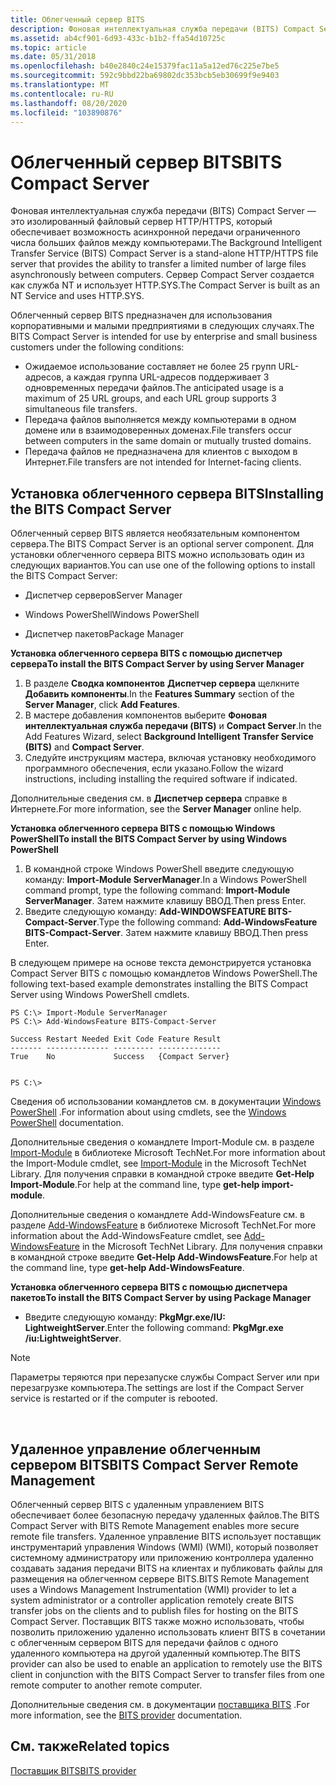 ```yaml
---
title: Облегченный сервер BITS
description: Фоновая интеллектуальная служба передачи (BITS) Compact Server — это изолированный файловый сервер HTTP/HTTPS, который обеспечивает возможность асинхронной передачи ограниченного числа больших файлов между компьютерами.
ms.assetid: ab4cf901-6d93-433c-b1b2-ffa54d10725c
ms.topic: article
ms.date: 05/31/2018
ms.openlocfilehash: b40e2840c24e15379fac11a5a12ed76c225e7be5
ms.sourcegitcommit: 592c9bbd22ba69802dc353bcb5eb30699f9e9403
ms.translationtype: MT
ms.contentlocale: ru-RU
ms.lasthandoff: 08/20/2020
ms.locfileid: "103890876"
---
```

# <a name="bits-compact-server"></a><span data-ttu-id="4b76b-103">Облегченный сервер BITS</span><span class="sxs-lookup"><span data-stu-id="4b76b-103">BITS Compact Server</span></span>

<span data-ttu-id="4b76b-104">Фоновая интеллектуальная служба передачи (BITS) Compact Server — это изолированный файловый сервер HTTP/HTTPS, который обеспечивает возможность асинхронной передачи ограниченного числа больших файлов между компьютерами.</span><span class="sxs-lookup"><span data-stu-id="4b76b-104">The Background Intelligent Transfer Service (BITS) Compact Server is a stand-alone HTTP/HTTPS file server that provides the ability to transfer a limited number of large files asynchronously between computers.</span></span> <span data-ttu-id="4b76b-105">Сервер Compact Server создается как служба NT и использует HTTP.SYS.</span><span class="sxs-lookup"><span data-stu-id="4b76b-105">The Compact Server is built as an NT Service and uses HTTP.SYS.</span></span>

<span data-ttu-id="4b76b-106">Облегченный сервер BITS предназначен для использования корпоративными и малыми предприятиями в следующих случаях.</span><span class="sxs-lookup"><span data-stu-id="4b76b-106">The BITS Compact Server is intended for use by enterprise and small business customers under the following conditions:</span></span>

-   <span data-ttu-id="4b76b-107">Ожидаемое использование составляет не более 25 групп URL-адресов, а каждая группа URL-адресов поддерживает 3 одновременных передачи файлов.</span><span class="sxs-lookup"><span data-stu-id="4b76b-107">The anticipated usage is a maximum of 25 URL groups, and each URL group supports 3 simultaneous file transfers.</span></span>
-   <span data-ttu-id="4b76b-108">Передача файлов выполняется между компьютерами в одном домене или в взаимодоверенных доменах.</span><span class="sxs-lookup"><span data-stu-id="4b76b-108">File transfers occur between computers in the same domain or mutually trusted domains.</span></span>
-   <span data-ttu-id="4b76b-109">Передача файлов не предназначена для клиентов с выходом в Интернет.</span><span class="sxs-lookup"><span data-stu-id="4b76b-109">File transfers are not intended for Internet-facing clients.</span></span>

## <a name="installing-the-bits-compact-server"></a><span data-ttu-id="4b76b-110">Установка облегченного сервера BITS</span><span class="sxs-lookup"><span data-stu-id="4b76b-110">Installing the BITS Compact Server</span></span>

<span data-ttu-id="4b76b-111">Облегченный сервер BITS является необязательным компонентом сервера.</span><span class="sxs-lookup"><span data-stu-id="4b76b-111">The BITS Compact Server is an optional server component.</span></span> <span data-ttu-id="4b76b-112">Для установки облегченного сервера BITS можно использовать один из следующих вариантов.</span><span class="sxs-lookup"><span data-stu-id="4b76b-112">You can use one of the following options to install the BITS Compact Server:</span></span>

-   <span data-ttu-id="4b76b-113">Диспетчер серверов</span><span class="sxs-lookup"><span data-stu-id="4b76b-113">Server Manager</span></span>

-   <span data-ttu-id="4b76b-114">Windows PowerShell</span><span class="sxs-lookup"><span data-stu-id="4b76b-114">Windows PowerShell</span></span>

-   <span data-ttu-id="4b76b-115">Диспетчер пакетов</span><span class="sxs-lookup"><span data-stu-id="4b76b-115">Package Manager</span></span>

<span data-ttu-id="4b76b-116">**Установка облегченного сервера BITS с помощью диспетчер сервера**</span><span class="sxs-lookup"><span data-stu-id="4b76b-116">**To install the BITS Compact Server by using Server Manager**</span></span>

1.  <span data-ttu-id="4b76b-117">В разделе **Сводка компонентов** **Диспетчер сервера** щелкните **Добавить компоненты**.</span><span class="sxs-lookup"><span data-stu-id="4b76b-117">In the **Features Summary** section of the **Server Manager**, click **Add Features**.</span></span>
2.  <span data-ttu-id="4b76b-118">В мастере добавления компонентов выберите **Фоновая интеллектуальная служба передачи (BITS)** и **Compact Server**.</span><span class="sxs-lookup"><span data-stu-id="4b76b-118">In the Add Features Wizard, select **Background Intelligent Transfer Service (BITS)** and **Compact Server**.</span></span>
3.  <span data-ttu-id="4b76b-119">Следуйте инструкциям мастера, включая установку необходимого программного обеспечения, если указано.</span><span class="sxs-lookup"><span data-stu-id="4b76b-119">Follow the wizard instructions, including installing the required software if indicated.</span></span>

<span data-ttu-id="4b76b-120">Дополнительные сведения см. в **Диспетчер сервера** справке в Интернете.</span><span class="sxs-lookup"><span data-stu-id="4b76b-120">For more information, see the **Server Manager** online help.</span></span>

<span data-ttu-id="4b76b-121">**Установка облегченного сервера BITS с помощью Windows PowerShell**</span><span class="sxs-lookup"><span data-stu-id="4b76b-121">**To install the BITS Compact Server by using Windows PowerShell**</span></span>

1.  <span data-ttu-id="4b76b-122">В командной строке Windows PowerShell введите следующую команду: **Import-Module ServerManager**.</span><span class="sxs-lookup"><span data-stu-id="4b76b-122">In a Windows PowerShell command prompt, type the following command: **Import-Module ServerManager**.</span></span> <span data-ttu-id="4b76b-123">Затем нажмите клавишу ВВОД.</span><span class="sxs-lookup"><span data-stu-id="4b76b-123">Then press Enter.</span></span>
2.  <span data-ttu-id="4b76b-124">Введите следующую команду: **Add-WINDOWSFEATURE BITS-Compact-Server**.</span><span class="sxs-lookup"><span data-stu-id="4b76b-124">Type the following command: **Add-WindowsFeature BITS-Compact-Server**.</span></span> <span data-ttu-id="4b76b-125">Затем нажмите клавишу ВВОД.</span><span class="sxs-lookup"><span data-stu-id="4b76b-125">Then press Enter.</span></span>

<span data-ttu-id="4b76b-126">В следующем примере на основе текста демонстрируется установка Compact Server BITS с помощью командлетов Windows PowerShell.</span><span class="sxs-lookup"><span data-stu-id="4b76b-126">The following text-based example demonstrates installing the BITS Compact Server using Windows PowerShell cmdlets.</span></span>

``` syntax
PS C:\> Import-Module ServerManager
PS C:\> Add-WindowsFeature BITS-Compact-Server

Success Restart Needed Exit Code Feature Result
------- -------------- --------- --------------
True    No             Success   {Compact Server}


PS C:\>
```

<span data-ttu-id="4b76b-127">Сведения об использовании командлетов см. в документации [Windows PowerShell](https://msdn.microsoft.com/library/dd835506(v=vs.85).aspx) .</span><span class="sxs-lookup"><span data-stu-id="4b76b-127">For information about using cmdlets, see the [Windows PowerShell](https://msdn.microsoft.com/library/dd835506(v=vs.85).aspx) documentation.</span></span>

<span data-ttu-id="4b76b-128">Дополнительные сведения о командлете Import-Module см. в разделе [Import-Module](/previous-versions//dd347701(v=technet.10)) в библиотеке Microsoft TechNet.</span><span class="sxs-lookup"><span data-stu-id="4b76b-128">For more information about the Import-Module cmdlet, see [Import-Module](/previous-versions//dd347701(v=technet.10)) in the Microsoft TechNet Library.</span></span> <span data-ttu-id="4b76b-129">Для получения справки в командной строке введите **Get-Help Import-Module**.</span><span class="sxs-lookup"><span data-stu-id="4b76b-129">For help at the command line, type **get-help import-module**.</span></span>

<span data-ttu-id="4b76b-130">Дополнительные сведения о командлете Add-WindowsFeature см. в разделе [Add-WindowsFeature](/previous-versions//dd347701(v=technet.10)) в библиотеке Microsoft TechNet.</span><span class="sxs-lookup"><span data-stu-id="4b76b-130">For more information about the Add-WindowsFeature cmdlet, see [Add-WindowsFeature](/previous-versions//dd347701(v=technet.10)) in the Microsoft TechNet Library.</span></span> <span data-ttu-id="4b76b-131">Для получения справки в командной строке введите **Get-Help Add-WindowsFeature**.</span><span class="sxs-lookup"><span data-stu-id="4b76b-131">For help at the command line, type **get-help Add-WindowsFeature**.</span></span>

<span data-ttu-id="4b76b-132">**Установка облегченного сервера BITS с помощью диспетчера пакетов**</span><span class="sxs-lookup"><span data-stu-id="4b76b-132">**To install the BITS Compact Server by using Package Manager**</span></span>

-   <span data-ttu-id="4b76b-133">Введите следующую команду: **PkgMgr.exe/IU: LightweightServer**.</span><span class="sxs-lookup"><span data-stu-id="4b76b-133">Enter the following command: **PkgMgr.exe /iu:LightweightServer**.</span></span>

> [!Note]  
> <span data-ttu-id="4b76b-134">Параметры теряются при перезапуске службы Compact Server или при перезагрузке компьютера.</span><span class="sxs-lookup"><span data-stu-id="4b76b-134">The settings are lost if the Compact Server service is restarted or if the computer is rebooted.</span></span>

 

## <a name="bits-compact-server-remote-management"></a><span data-ttu-id="4b76b-135">Удаленное управление облегченным сервером BITS</span><span class="sxs-lookup"><span data-stu-id="4b76b-135">BITS Compact Server Remote Management</span></span>

<span data-ttu-id="4b76b-136">Облегченный сервер BITS с удаленным управлением BITS обеспечивает более безопасную передачу удаленных файлов.</span><span class="sxs-lookup"><span data-stu-id="4b76b-136">The BITS Compact Server with BITS Remote Management enables more secure remote file transfers.</span></span> <span data-ttu-id="4b76b-137">Удаленное управление BITS использует поставщик инструментарий управления Windows (WMI) (WMI), который позволяет системному администратору или приложению контроллера удаленно создавать задания передачи BITS на клиентах и публиковать файлы для размещения на облегченном сервере BITS.</span><span class="sxs-lookup"><span data-stu-id="4b76b-137">BITS Remote Management uses a Windows Management Instrumentation (WMI) provider to let a system administrator or a controller application remotely create BITS transfer jobs on the clients and to publish files for hosting on the BITS Compact Server.</span></span> <span data-ttu-id="4b76b-138">Поставщик BITS также можно использовать, чтобы позволить приложению удаленно использовать клиент BITS в сочетании с облегченным сервером BITS для передачи файлов с одного удаленного компьютера на другой удаленный компьютер.</span><span class="sxs-lookup"><span data-stu-id="4b76b-138">The BITS provider can also be used to enable an application to remotely use the BITS client in conjunction with the BITS Compact Server to transfer files from one remote computer to another remote computer.</span></span>

<span data-ttu-id="4b76b-139">Дополнительные сведения см. в документации [поставщика BITS](/previous-versions/windows/desktop/bitsprov/bits-provider) .</span><span class="sxs-lookup"><span data-stu-id="4b76b-139">For more information, see the [BITS provider](/previous-versions/windows/desktop/bitsprov/bits-provider) documentation.</span></span>

## <a name="related-topics"></a><span data-ttu-id="4b76b-140">См. также</span><span class="sxs-lookup"><span data-stu-id="4b76b-140">Related topics</span></span>

<dl> <dt>

[<span data-ttu-id="4b76b-141">Поставщик BITS</span><span class="sxs-lookup"><span data-stu-id="4b76b-141">BITS provider</span></span>](/previous-versions/windows/desktop/bitsprov/bits-provider)
</dt> </dl>

 

 